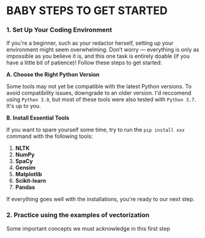 # BABY STEPS TO GET STARTED

### **1. Set Up Your Coding Environment**

If you're a beginner, such as your redactor herself, setting up your environment might seem overwhelming. Don’t worry — everything is only as impossible as you believe it is, and this one task is entirely doable (if you have a little bit of patience)! Follow these steps to get started:

**A. Choose the Right Python Version**

Some tools may not yet be compatible with the latest Python versions. To avoid compatibility issues, downgrade to an older version. I'd reccomend using `Python 3.9`, but most of these tools were also tested with `Python 3.7`. It's up to you.

**B. Install Essential Tools**

If you want to spare yourself some time, try to run the `pip install xxx` command with the following tools:

1. **NLTK**
2. **NumPy**
3. **SpaCy**
4. **Gensim**
5. **Matplotlib**
6. **Scikit-learn**
7. **Pandas**

If everything goes well with the installations, you're ready to our next step.

### **2. Practice using the examples of vectorization**

Some important concepts we must acknowledge in this first step 